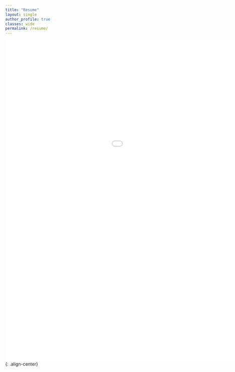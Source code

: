 ```yaml
---
title: "Resume"
layout: single
author_profile: true
classes: wide
permalink: /resume/
---
```

<!-- Maybe put your face in the light ..here
-->
 <embed src="/assets/zain-resume.pdf" width="1280px" height="1024px" /> {: .align-center}
